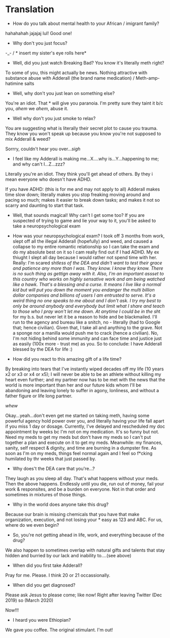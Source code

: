 # Translation

* How do you talk about mental health to your African / imigrant family?

hahahahah jajajaj lul! Good one!

* Why don't you just focus?

-_- / * insert my sister's eye rolls here*

* Well, did you just watch Breaking Bad? You know it's literally meth right?

To some of you, this might actually be news. Nothing attractive with substance abuse with Adderall (the brand name medication) / Meth-amp-hatimine salts

* Well, why don't you just lean on something else?

You're an idiot. That * will give you paranoia. I'm pretty sure they taint it b/c you, *ahem* we *ahem*, abuse it.

* Well why don't you just smoke to relax?

You are suggesting what is literally their secret plot to cause you trauma. They know you won't speak up because you know you're not supposed to mix Adderall & weed?

Sorrry, couldn't hear you over...*sigh*

* I feel like my Adderall is making me...X....why is...Y...happening to me; and why can't I...Z...zzz?

Literally you're an idiot. They think you'll get ahead of others. By they i mean everyone who doesn't have ADHD.

If you have ADHD: (this is for me and may not apply to all) Adderall makes time slow down; literally makes you stop freaking moving around and pacing so much; makes it easier to break down tasks; and makes it not so scarry and daunting to start that task.

* Well, that sounds magical! Why can't I get some too?
If you are suspected of trying to game and lie your way to it, you'll be asked to take a neuropsychological exam

* How was your neuropsychological exam?
I took off 3 months from work, slept off all the illegal Adderall (hopefully) and weed, and caused a collapse to my entire romantic relationship so I can take the exam and do my absolute best on it so I cam really find out if I had ADHD. My ex thiught I slept all day because I would rather not spend time with her. Really: I'm scared sh*tless of the DEA and didn't want to test their grace and patience any more than I was. They know. I know they know. There is no such thing as gettign away with it. Also, I'm an important assset to this country who works on highly sensative work and am being watched like a hawk. That's a blessing and a curse. It means I live like a normal kid but will put you down the moment you endanger the multi billion dollar companies and billions of users I am entrusted to serve. It's a weird thing no one speaks to me about and I don't ask. I try my best to only be around anybody and everybody but limit what I share and teach to those who I pray won't let me down. At anytime I could be in the sh*t for my b.s. but never let it be a reason to hide and be blackmailed. I'll run to the agency and bureau like a snitch, no - literally (had to Google that; hence civilian). Given that, I take all and anything to the grave. Not a sponge nor a manilla would push me to crack (hence a civilian). No, I'm not hiding behind some immunity and can face time and justice just as easily (100x more - trust me) as you. So to conclude: I have Adderall blessed by the DEA for life :)

* How did you react to this amazing gift of a life time?

By breaking into tears that I've instantly wiped decades off my life (10 years x2 or x3 or x4 or x5); I will never be able to be an athlete without killing my heart even further; and my partner now has to be met with the news that the world is more important than her and our future kids whom I'll be abandoning and leaving lonely to suffer in agony, lonliness, and without a father figure or life long partner.

*whew*

Okay...yeah...don't even get me started on taking meth, having some powerful agency hold power over you, and literally having your life fall apart if you miss 1 day or dosage. Currently, I've delayed and rescheduled my doc appointment by weeks bc I'm not on my medication. It's so funny but not. Need my meds to get my meds but don't have my meds so I can't put together a plan and execute on it to get my meds. Meanwhile: my finances, sanity, self respect & dignity, and time are burning in a dumpster fire. As soon as I'm on my meds, things feel normal again and I feel so f*cking humilated by thr weeks that just passed by.

* Why does't the DEA care that you're...?

They laugh as you sleep all day. That's what happens without your meds. Then the above happens. Endlessly until you die, run out of money, fail your work & responsites, and be a burden on everyone. Not in that order and sometimes in mixtures of those things.

* Why in the world does anyone take this drug?

Because our brain is missing chemicals that you have that make organization, execution, and not losing your * easy as 123 and ABC. For us, where do we even begin?

* So, you're not getting ahead in life, work, and everything because of the drug?

We also happen to sometimes overlap with natural gifts and talents that stay hidden and burried by our lack and inability to....(see above)

* When did you first take Adderall?

Pray for me. Please. I think 20 or 21 occassionally.

* When did you get diagnosed?

Please ask Jesus to please come; like now! Right after leaving Twitter (Dec 2019) so (March 2020)

Now!!!

* I heard you were Ethiopian?

We gave you coffee. The original stimulant. I'm out!
